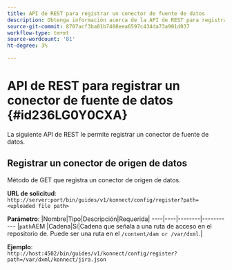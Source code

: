 ```yaml
---
title: API de REST para registrar un conector de fuente de datos
description: Obtenga información acerca de la API de REST para registrar un conector de fuente de datos
source-git-commit: 8707acf3ba01b7488eea6597c434da73a901d037
workflow-type: tm+mt
source-wordcount: '81'
ht-degree: 3%

---
```



# API de REST para registrar un conector de fuente de datos {#id236LG0Y0CXA}

La siguiente API de REST le permite registrar un conector de fuente de datos.

## Registrar un conector de origen de datos

Método de GET que registra un conector de origen de datos.

**URL de solicitud**:
`http://server:port/bin/guides/v1/konnect/config/register?path=<uploaded file path>`

**Parámetro**: |Nombre|Tipo|Descripción|Requerida| ----|----|--------|----------- |`path`AEM |Cadena|Sí|Cadena que señala a una ruta de acceso en el repositorio de. Puede ser una ruta en el `/content/dam or /var/dxml`.|

**Ejemplo**:\
`http://host:4502/bin/guides/v1/konnect/config/register?path=/var/dxml/konnect/jira.json`

